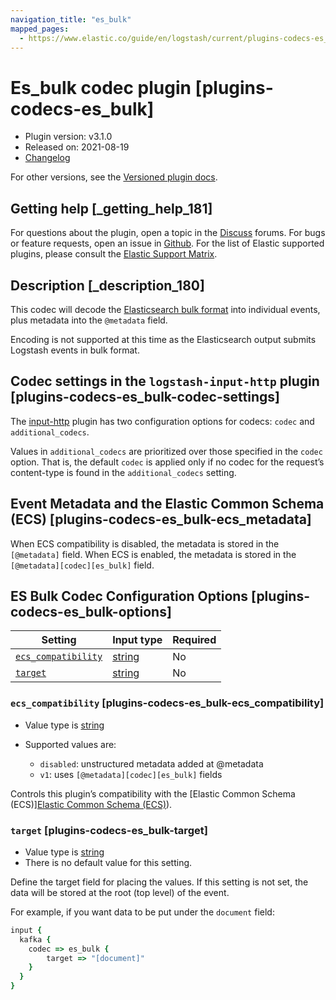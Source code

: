 ```yaml
---
navigation_title: "es_bulk"
mapped_pages:
  - https://www.elastic.co/guide/en/logstash/current/plugins-codecs-es_bulk.html
---
```


# Es_bulk codec plugin [plugins-codecs-es_bulk]


* Plugin version: v3.1.0
* Released on: 2021-08-19
* [Changelog](https://github.com/logstash-plugins/logstash-codec-es_bulk/blob/v3.1.0/CHANGELOG.md)

For other versions, see the [Versioned plugin docs](logstash-docs://docs/reference/codec-es_bulk-index.md).

## Getting help [_getting_help_181]

For questions about the plugin, open a topic in the [Discuss](http://discuss.elastic.co) forums. For bugs or feature requests, open an issue in [Github](https://github.com/logstash-plugins/logstash-codec-es_bulk). For the list of Elastic supported plugins, please consult the [Elastic Support Matrix](https://www.elastic.co/support/matrix#logstash_plugins).


## Description [_description_180]

This codec will decode the [Elasticsearch bulk format](https://www.elastic.co/docs/api/doc/elasticsearch/operation/operation-bulk) into individual events, plus metadata into the `@metadata` field.

Encoding is not supported at this time as the Elasticsearch output submits Logstash events in bulk format.


## Codec settings in the `logstash-input-http` plugin [plugins-codecs-es_bulk-codec-settings]

The [input-http](/reference/plugins-inputs-http.md) plugin has two configuration options for codecs: `codec` and `additional_codecs`.

Values in `additional_codecs` are prioritized over those specified in the `codec` option. That is, the default `codec` is applied only if no codec for the request’s content-type is found in the `additional_codecs` setting.


## Event Metadata and the Elastic Common Schema (ECS) [plugins-codecs-es_bulk-ecs_metadata]

When ECS compatibility is disabled, the metadata is stored in the `[@metadata]` field. When ECS is enabled, the metadata is stored in the `[@metadata][codec][es_bulk]` field.


## ES Bulk Codec Configuration Options [plugins-codecs-es_bulk-options]

| Setting | Input type | Required |
| --- | --- | --- |
| [`ecs_compatibility`](#plugins-codecs-es_bulk-ecs_compatibility) | [string](/reference/configuration-file-structure.md#string) | No |
| [`target`](#plugins-codecs-es_bulk-target) | [string](/reference/configuration-file-structure.md#string) | No |

### `ecs_compatibility` [plugins-codecs-es_bulk-ecs_compatibility]

* Value type is [string](/reference/configuration-file-structure.md#string)
* Supported values are:

    * `disabled`: unstructured metadata added at @metadata
    * `v1`: uses `[@metadata][codec][es_bulk]` fields


Controls this plugin’s compatibility with the [Elastic Common Schema (ECS)][Elastic Common Schema (ECS)](ecs://docs/reference/index.md)).


### `target` [plugins-codecs-es_bulk-target]

* Value type is [string](/reference/configuration-file-structure.md#string)
* There is no default value for this setting.

Define the target field for placing the values. If this setting is not set, the data will be stored at the root (top level) of the event.

For example, if you want data to be put under the `document` field:

```ruby
input {
  kafka {
    codec => es_bulk {
        target => "[document]"
    }
  }
}
```




